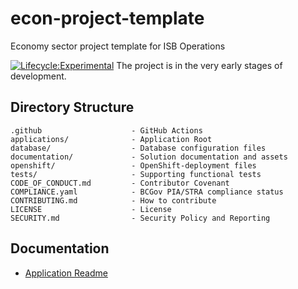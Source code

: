# econ-project-template
Economy sector project template for ISB Operations


[![Lifecycle:Experimental](https://img.shields.io/badge/Lifecycle-Experimental-339999)](https://github.com/bcgov/repomountie/blob/master/doc/lifecycle-badges.md)
The project is in the very early stages of development.

## Directory Structure

    .github                    - GitHub Actions
    applications/              - Application Root
    database/                  - Database configuration files
    documentation/             - Solution documentation and assets
    openshift/                 - OpenShift-deployment files
    tests/                     - Supporting functional tests
    CODE_OF_CONDUCT.md         - Contributor Covenant
    COMPLIANCE.yaml            - BCGov PIA/STRA compliance status
    CONTRIBUTING.md            - How to contribute
    LICENSE                    - License
    SECURITY.md                - Security Policy and Reporting

## Documentation

- [Application Readme](applications/README.md)